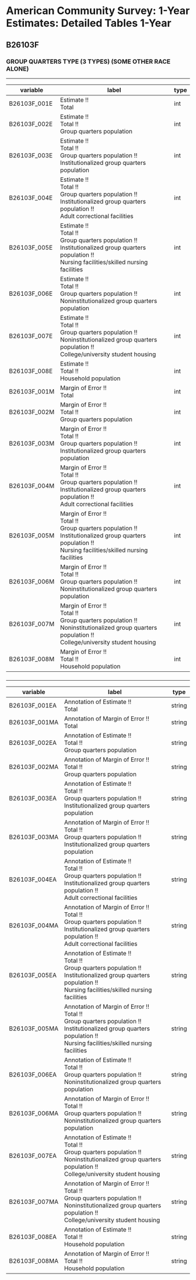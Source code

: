 # American Community Survey: 1-Year Estimates: Detailed Tables 1-Year

## B26103F

### GROUP QUARTERS TYPE (3 TYPES) (SOME OTHER RACE ALONE)

___

| variable | label | type |
| ----- | ----- | ----- |
| B26103F_001E | Estimate !!<br>Total | int |
| B26103F_002E | Estimate !!<br>Total !!<br>Group quarters population | int |
| B26103F_003E | Estimate !!<br>Total !!<br>Group quarters population !!<br>Institutionalized group quarters population | int |
| B26103F_004E | Estimate !!<br>Total !!<br>Group quarters population !!<br>Institutionalized group quarters population !!<br>Adult correctional facilities | int |
| B26103F_005E | Estimate !!<br>Total !!<br>Group quarters population !!<br>Institutionalized group quarters population !!<br>Nursing facilities/skilled nursing facilities | int |
| B26103F_006E | Estimate !!<br>Total !!<br>Group quarters population !!<br>Noninstitutionalized group quarters population | int |
| B26103F_007E | Estimate !!<br>Total !!<br>Group quarters population !!<br>Noninstitutionalized group quarters population !!<br>College/university student housing | int |
| B26103F_008E | Estimate !!<br>Total !!<br>Household population | int |
| B26103F_001M | Margin of Error !!<br>Total | int |
| B26103F_002M | Margin of Error !!<br>Total !!<br>Group quarters population | int |
| B26103F_003M | Margin of Error !!<br>Total !!<br>Group quarters population !!<br>Institutionalized group quarters population | int |
| B26103F_004M | Margin of Error !!<br>Total !!<br>Group quarters population !!<br>Institutionalized group quarters population !!<br>Adult correctional facilities | int |
| B26103F_005M | Margin of Error !!<br>Total !!<br>Group quarters population !!<br>Institutionalized group quarters population !!<br>Nursing facilities/skilled nursing facilities | int |
| B26103F_006M | Margin of Error !!<br>Total !!<br>Group quarters population !!<br>Noninstitutionalized group quarters population | int |
| B26103F_007M | Margin of Error !!<br>Total !!<br>Group quarters population !!<br>Noninstitutionalized group quarters population !!<br>College/university student housing | int |
| B26103F_008M | Margin of Error !!<br>Total !!<br>Household population | int |
### 

___

| variable | label | type |
| ----- | ----- | ----- |
| B26103F_001EA | Annotation of Estimate !!<br>Total | string |
| B26103F_001MA | Annotation of Margin of Error !!<br>Total | string |
| B26103F_002EA | Annotation of Estimate !!<br>Total !!<br>Group quarters population | string |
| B26103F_002MA | Annotation of Margin of Error !!<br>Total !!<br>Group quarters population | string |
| B26103F_003EA | Annotation of Estimate !!<br>Total !!<br>Group quarters population !!<br>Institutionalized group quarters population | string |
| B26103F_003MA | Annotation of Margin of Error !!<br>Total !!<br>Group quarters population !!<br>Institutionalized group quarters population | string |
| B26103F_004EA | Annotation of Estimate !!<br>Total !!<br>Group quarters population !!<br>Institutionalized group quarters population !!<br>Adult correctional facilities | string |
| B26103F_004MA | Annotation of Margin of Error !!<br>Total !!<br>Group quarters population !!<br>Institutionalized group quarters population !!<br>Adult correctional facilities | string |
| B26103F_005EA | Annotation of Estimate !!<br>Total !!<br>Group quarters population !!<br>Institutionalized group quarters population !!<br>Nursing facilities/skilled nursing facilities | string |
| B26103F_005MA | Annotation of Margin of Error !!<br>Total !!<br>Group quarters population !!<br>Institutionalized group quarters population !!<br>Nursing facilities/skilled nursing facilities | string |
| B26103F_006EA | Annotation of Estimate !!<br>Total !!<br>Group quarters population !!<br>Noninstitutionalized group quarters population | string |
| B26103F_006MA | Annotation of Margin of Error !!<br>Total !!<br>Group quarters population !!<br>Noninstitutionalized group quarters population | string |
| B26103F_007EA | Annotation of Estimate !!<br>Total !!<br>Group quarters population !!<br>Noninstitutionalized group quarters population !!<br>College/university student housing | string |
| B26103F_007MA | Annotation of Margin of Error !!<br>Total !!<br>Group quarters population !!<br>Noninstitutionalized group quarters population !!<br>College/university student housing | string |
| B26103F_008EA | Annotation of Estimate !!<br>Total !!<br>Household population | string |
| B26103F_008MA | Annotation of Margin of Error !!<br>Total !!<br>Household population | string |

